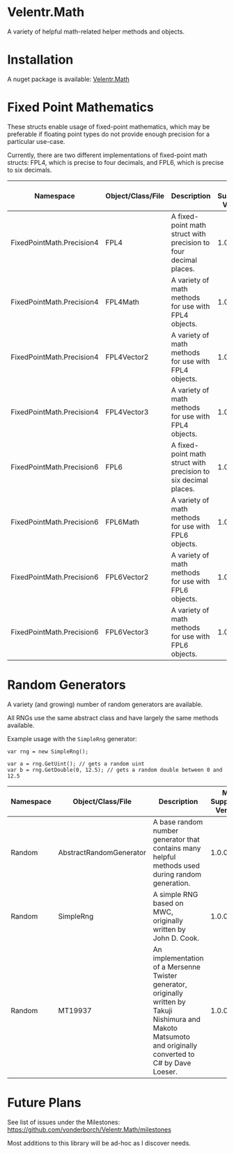 # Velentr.Math
A variety of helpful math-related helper methods and objects.

# Installation
A nuget package is available: [Velentr.Math](https://www.nuget.org/packages/Velentr.Math/)

# Fixed Point Mathematics
These structs enable usage of fixed-point mathematics, which may be preferable if floating point types do not provide enough precision for a particular use-case.

Currently, there are two different implementations of fixed-point math structs: FPL4, which is precise to four decimals, and FPL6, which is precise to six decimals.

Namespace | Object/Class/File | Description | Min Supported Version | Example Usage
--------- | ---------- | ----------- | ----------------------------- | -------------
FixedPointMath.Precision4 | FPL4 | A fixed-point math struct with precision to four decimal places. | 1.0.0 | `FPL4 num = 3.051;`
FixedPointMath.Precision4 | FPL4Math | A variety of math methods for use with FPL4 objects. | 1.0.0 | `var result = FPL4Math(3.051, 2);`
FixedPointMath.Precision4 | FPL4Vector2 | A variety of math methods for use with FPL4 objects. | 1.0.0 | `var vec2 = new FPL4Vector2(3.051, 4.128);`
FixedPointMath.Precision4 | FPL4Vector3 | A variety of math methods for use with FPL4 objects. | 1.0.0 | `var vec3 = new FPL4Vector2(3.051, 4.128, -1.24);`
FixedPointMath.Precision6 | FPL6 | A fixed-point math struct with precision to six decimal places. | 1.0.0 | `FPL6 num = 3.051;`
FixedPointMath.Precision6 | FPL6Math | A variety of math methods for use with FPL6 objects. | 1.0.0 | `var result = FPL6Math(3.051, 2);`
FixedPointMath.Precision6 | FPL6Vector2 | A variety of math methods for use with FPL6 objects. | 1.0.0 | `var vec2 = new FPL6Vector2(3.051, 4.128);`
FixedPointMath.Precision6 | FPL6Vector3 | A variety of math methods for use with FPL6 objects. | 1.0.0 | `var vec3 = new FPL6Vector2(3.051, 4.128, -1.24);`

# Random Generators
A variety (and growing) number of random generators are available.

All RNGs use the same abstract class and have largely the same methods available.

Example usage with the `SimpleRng` generator:
```
var rng = new SimpleRng();

var a = rng.GetUint(); // gets a random uint
var b = rng.GetDouble(0, 12.5); // gets a random double between 0 and 12.5
```

Namespace | Object/Class/File | Description | Min Supported Version | Example Usage
--------- | ---------- | ----------- | ----------------------------- | -------------
Random | AbstractRandomGenerator | A base random number generator that contains many helpful methods used during random generation. | 1.0.0 | N/A (Abstract class)
Random | SimpleRng | A simple RNG based on MWC, originally written by John D. Cook. | 1.0.0 | `var rng = new SimpleRng();`
Random | MT19937 | An implementation of a Mersenne Twister generator, originally written by Takuji Nishimura and Makoto Matsumoto and originally converted to C# by Dave Loeser. | 1.0.0 | `var rng = new MT19937();`


# Future Plans
See list of issues under the Milestones: https://github.com/vonderborch/Velentr.Math/milestones

Most additions to this library will be ad-hoc as I discover needs.
